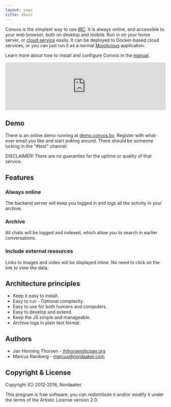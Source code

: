 ```yaml
---
layout: page
title: About
---
```


Convos is the simplest way to use [IRC](http://www.irchelp.org/). It is always
online, and accessible to your web browser, both on desktop and mobile. Run in
on your home server, or [cloud service](https://www.digitalocean.com/) easily.
It can be deployed to Docker-based cloud services, or you can just run it as a
normal [Mojolicious](http://mojolicious.org/) application.

Learn more about how to install and configure Convos in the
[manual](/doc).

<iframe name="quickcast" src="http://quick.as/embed/yzg6f8ze8" scrolling="no" frameborder="0" width="100%" allowfullscreen></iframe><script src="http://quick.as/embed/script/1.55"></script>

## Demo

There is an online demo running at [demo.convos.by](http://demo.convos.by).
Register with what-ever email you like and start poking around. There should
be someone lurking in the "#test" channel.

DISCLAIMER! There are no guaranties for the uptime or quality of that service.

## Features

### Always online

The backend server will keep you logged in and logs all the activity in your
archive.

### Archive

All chats will be logged and indexed, which allow you to search in earlier
conversations.

### Include external resources

Links to images and video will be displayed inline. No need to click on the
link to view the data.

## Architecture principles

* Keep it easy to install.
* Easy to run - Optional complexity.
* Easy to use for both humans and computers.
* Easy to develop and extend.
* Keep the JS simple and manageable.
* Archive logs in plain text format.

## Authors

* Jan Henning Thorsen - jhthorsen@cpan.org
* Marcus Ramberg - marcus@nordaaker.com

## Copyright & License

Copyright (C) 2012-2016, Nordaaker.

This program is free software, you can redistribute it and/or modify it under
the terms of the Artistic License version 2.0.
